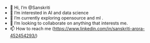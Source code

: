 - 👋 Hi, I’m @Sanskriti
- 👀 I’m interested in AI and data science 
- 🌱 I’m currently exploring opensource and ml .
- 💞️ I’m looking to collaborate on anything that interests me.
- 📫 How to reach me (https://www.linkedin.com/in/sanskriti-arora-452454293/)

<!---
Sanskriti0805/Sanskriti0805 is a ✨ special ✨ repository because its `README.md` (this file) appears on your GitHub profile.
You can click the Preview link to take a look at your changes.
--->  
